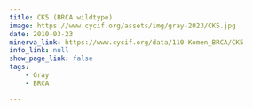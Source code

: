 ```yaml
---
title: CK5 (BRCA wildtype)
image: https://www.cycif.org/assets/img/gray-2023/CK5.jpg
date: 2010-03-23
minerva_link: https://www.cycif.org/data/110-Komen_BRCA/CK5
info_link: null
show_page_link: false
tags:
    - Gray
    - BRCA

---
```

